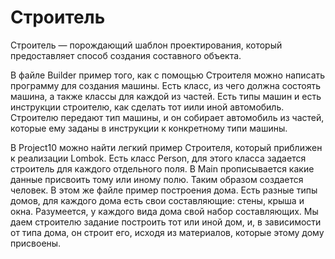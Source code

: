 # Строитель

Строитель — порождающий шаблон проектирования, который предоставляет способ создания составного объекта.

В файле Builder пример того, как с помощью Строителя можно написать программу для создания машины. Есть класс, из чего должна состоять машина, а также классы для каждой из частей. Есть типы машин и есть инструкции строителю, как сделать тот иили иной автомобиль. Строителю передают тип машины, и он собирает автомобиль из частей, которые ему заданы в инструкции к конкретному типи машины.

В Project10 можно найти легкий пример Строителя, который приближен к реализации Lombok. Есть класс Person, для этого класса задается строитель для каждого отдельного поля. В Main прописывается какие данные присвоить тому или иному полю. Таким образом создается человек.
В этом же файле пример построения дома. Есть разные типы домов, для каждого дома есть свои составляющие: стены, крыша и окна. Разумеется, у каждого вида дома свой набор составляющих. Мы даем строителю задание построить тот или иной дом, и, в зависимости от типа дома, он строит его, исходя из материалов, которые этому дому присвоены.
